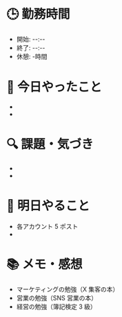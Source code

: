 # 🕒 勤務時間

- 開始: --:--
- 終了: --:--
- 休憩: -時間

# 📝 今日やったこと

-
-

# 🔍 課題・気づき

-
-

# 🎯 明日やること

- 各アカウント 5 ポスト
-

# 📚 メモ・感想

- マーケティングの勉強（X 集客の本）
- 営業の勉強（SNS 営業の本）
- 経営の勉強（簿記検定 3 級）
